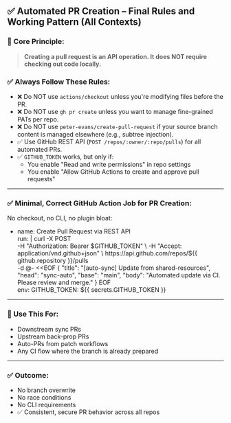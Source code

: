 ## ✅ Automated PR Creation – Final Rules and Working Pattern (All Contexts)

### 🧠 Core Principle:
> **Creating a pull request is an API operation. It does NOT require checking out code locally.**

### ✅ Always Follow These Rules:

- ❌ Do NOT use `actions/checkout` unless you're modifying files before the PR.
- ❌ Do NOT use `gh pr create` unless you want to manage fine-grained PATs per repo.
- ❌ Do NOT use `peter-evans/create-pull-request` if your source branch content is managed elsewhere (e.g., subtree injection).
- ✅ Use GitHub REST API (`POST /repos/:owner/:repo/pulls`) for all automated PRs.
- ✅ `GITHUB_TOKEN` works, but only if:
  - You enable "Read and write permissions" in repo settings
  - You enable "Allow GitHub Actions to create and approve pull requests"

---

### ✅ Minimal, Correct GitHub Action Job for PR Creation:

No checkout, no CLI, no plugin bloat:

- name: Create Pull Request via REST API  
  run: |
    curl -X POST \
      -H "Authorization: Bearer $GITHUB_TOKEN" \
      -H "Accept: application/vnd.github+json" \
      https://api.github.com/repos/${{ github.repository }}/pulls \
      -d @- <<EOF
    {
      "title": "[auto-sync] Update from shared-resources",
      "head": "sync-auto",
      "base": "main",
      "body": "Automated update via CI. Please review and merge."
    }
EOF  
  env:
    GITHUB_TOKEN: ${{ secrets.GITHUB_TOKEN }}

---

### 🧱 Use This For:
- Downstream sync PRs
- Upstream back-prop PRs
- Auto-PRs from patch workflows
- Any CI flow where the branch is already prepared

---

### ✅ Outcome:
- No branch overwrite
- No race conditions
- No CLI requirements
- ✅ Consistent, secure PR behavior across all repos
